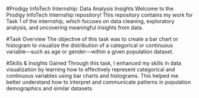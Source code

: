 #Prodigy InfoTech Internship: Data Analysis Insights
Welcome to the Prodigy InfoTech Internship repository! This repository contains my work for Task 1 of the internship, which focuses on data cleaning, exploratory analysis, and uncovering meaningful insights from data.

#Task Overview
The objective of this task was to create a bar chart or histogram to visualize the distribution of a categorical or continuous variable—such as age or gender—within a given population dataset.

#Skills & Insights Gained
Through this task, I enhanced my skills in data visualization by learning how to effectively represent categorical and continuous variables using bar charts and histograms. This helped me better understand how to interpret and communicate patterns in population demographics and similar datasets.
